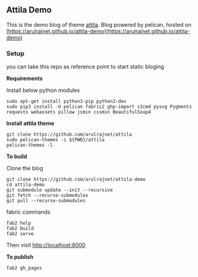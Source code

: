 Attila Demo
----------------

This is the demo blog of theme [attila](https://github.com/arulrajnet/attila). Blog powered by pelican, hosted on [https://arulrajnet.github.io/attila-demo](https://arulrajnet.github.io/attila-demo)


### Setup

you can take this repo as reference point to start static bloging

**Requirements**

Install below python modules

    sudo apt-get install python3-pip python3-dev
    sudo pip3 install -U pelican fabric2 ghp-import s3cmd pysvg Pygments requests webassets pillow jsmin cssmin BeautifulSoup4

**Install attila theme**

    git clone https://github.com/arulrajnet/attila
    sudo pelican-themes -i ${PWD}/attila
    pelican-themes -l

**To build**

Clone the blog

    git clone https://github.com/arulrajnet/attila-demo
    cd attila-demo
    git submodule update --init --recursive
    git fetch --recurse-submodules
    git pull --recurse-submodules

fabric commands

    fab2 help
    fab2 build
    fab2 serve

Then visit [http://localhost:8000](http://localhost:8000)

**To publish**

    fab2 gh_pages
